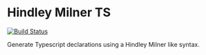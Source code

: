 # Hindley Milner TS
[![Build Status](https://travis-ci.com/anthonypenna/hindley-milner-ts.svg?branch=master)](https://travis-ci.com/anthonypenna/hindley-milner-ts)

Generate Typescript declarations using a Hindley Milner like syntax.
